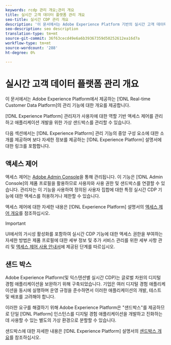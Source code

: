 ```yaml
---
keywords: rcdp 관리 개요;관리 개요
title: 실시간 고객 데이터 플랫폼 관리 개요
seo-title: 실시간 CDP 관리 개요
description: '이 문서에서는 Adobe Experience Platform 기반의 실시간 고객 데이터 플랫폼의 관리 기능에 대한 개요를 제공합니다. '
seo-description: seo description
translation-type: tm+mt
source-git-commit: 36f63cecd49e6a6b39367359d50252612ea16d7a
workflow-type: tm+mt
source-wordcount: '288'
ht-degree: 0%

---
```



# 실시간 고객 데이터 플랫폼 관리 개요

이 문서에서는 Adobe Experience Platform에서 제공하는 [!DNL Real-time Customer Data Platform]의 관리 기능에 대한 개요를 제공합니다.

[!DNL Experience Platform] 관리자가 사용자에 대한 역할 기반 액세스 제어를 관리하고 애플리케이션 개발을 위한 가상 샌드박스를 관리할 수 있습니다.

다음 섹션에서는 [!DNL Experience Platform] 관리 기능의 중앙 구성 요소에 대한 소개를 제공하며 보다 자세한 정보를 제공하는 [!DNL Experience Platform] 설명서에 대한 링크를 포함합니다.

## 액세스 제어

액세스 제어는 [Adobe Admin Console](http://adminconsole.adobe.com)을 통해 관리됩니다. 이 기능은 [!DNL Admin Console]의 제품 프로필을 활용하므로 사용자와 사용 권한 및 샌드박스를 연결할 수 있습니다. 관리자는 이 기능을 사용하여 정의된 사용자 집합에 대한 특정 실시간 CDP 기능에 대한 액세스를 허용하거나 제한할 수 있습니다.

액세스 제어에 대한 자세한 내용은 [!DNL Experience Platform] 설명서의 [액세스 제어 개요](../../access-control/home.md)를 참조하십시오.

>[!IMPORTANT]
>
>UI에서의 가시성 활성화를 포함하여 실시간 CDP 기능에 대한 액세스 권한을 부여하는 자세한 방법은 제품 프로필에 대한 세부 정보 및 추가 서비스 관리를 위한 세부 사항 관리 및 [액세스 제어 사용 안내서](../../access-control/ui/overview.md)에 제공된 단계를 따르십시오.

## 샌드 박스

Adobe Experience Platform(및 익스텐션별 실시간 CDP)는 글로벌 차원의 디지털 경험 애플리케이션을 보완하기 위해 구축되었습니다. 기업은 여러 디지털 경험 애플리케이션을 동시에 실행하며 운영 규정을 준수하면서 이러한 애플리케이션의 개발, 테스트 및 배포를 고려해야 합니다.

이러한 요구를 해결하기 위해 Adobe Experience Platform은 &quot;샌드박스&quot;를 제공하므로 단일 [!DNL Platform] 인스턴스를 디지털 경험 애플리케이션을 개발하고 진화하는 데 사용할 수 있는 별도의 가상 환경으로 분할할 수 있습니다.

샌드박스에 대한 자세한 내용은 [!DNL Experience Platform] 설명서의 [샌드박스 개요](../../sandboxes/home.md)를 참조하십시오.